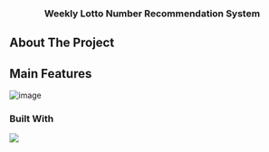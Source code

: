   <h3 align="center">Weekly Lotto Number Recommendation System</h3>

  <!-- ABOUT THE PROJECT -->
## About The Project

## Main Features
![image](https://github.com/guswns00123/Weekly_Recommend_LottoNum/assets/65805176/acd13bd4-0643-467c-90fb-7b3ead55373a)

### Built With
 <img src="https://img.shields.io/badge/Apache Ariflow-017CEE?style=flat&logo=ApacheAriflow&logoColor=white"/>
